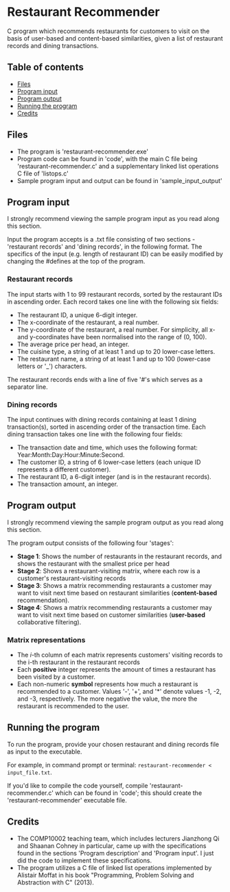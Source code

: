 # Restaurant Recommender

C program which recommends restaurants for customers to visit on the basis of user-based and content-based similarities, given a list of restaurant records and dining transactions.

## Table of contents
* [Files](#files)
* [Program input](#program-input)
* [Program output](#program-output)
* [Running the program](#running-the-program)
* [Credits](#credits)

## Files

- The program is 'restaurant-recommender.exe'
- Program code can be found in 'code', with the main C file being 'restaurant-recommender.c' and a supplementary linked list operations C file of 'listops.c'
- Sample program input and output can be found in 'sample_input_output'

## Program input

I strongly recommend viewing the sample program input as you read along this section.

Input the program accepts is a .txt file consisting of two sections - 'restaurant records' and 'dining records', in the following format. The specifics of the input (e.g. length of restaurant ID) can be easily modified by changing the #defines at the top of the program.

### Restaurant records

The input starts with 1 to 99 restaurant records, sorted by the restaurant IDs in ascending order. Each record takes one line with the following six fields:
- The restaurant ID, a unique 6-digit integer.
- The x-coordinate of the restaurant, a real number.
- The y-coordinate of the restaurant, a real number. For simplicity, all x- and y-coordinates have been normalised into the range of (0, 100).
- The average price per head, an integer.
- The cuisine type, a string of at least 1 and up to 20 lower-case letters.
- The restaurant name, a string of at least 1 and up to 100 (lower-case letters or '_') characters.

The restaurant records ends with a line of five '#'s which serves as a separator line. 

### Dining records

The input continues with dining records containing at least 1 dining transaction(s), sorted in ascending order of the transaction time. Each dining transaction takes one line with the following four fields:
- The transaction date and time, which uses the following format: Year:Month:Day:Hour:Minute:Second.
- The customer ID, a string of 6 lower-case letters (each unique ID represents a different customer).
- The restaurant ID, a 6-digit integer (and is in the restaurant records).
- The transaction amount, an integer.

## Program output

I strongly recommend viewing the sample program output as you read along this section.

The program output consists of the following four 'stages':

- **Stage 1**: Shows the number of restaurants in the restaurant records, and shows the restaurant with the smallest price per head
- **Stage 2**: Shows a restaurant-visiting matrix, where each row is a customer's restaurant-visiting records
- **Stage 3**: Shows a matrix recommending restaurants a customer may want to visit next time based on restaurant similarities (**content-based** recommendation).
- **Stage 4**: Shows a matrix recommending restaurants a customer may want to visit next time based on customer similarities (**user-based** collaborative filtering).

### Matrix representations

- The *i*-th column of each matrix represents customers' visiting records to the i-th restaurant in the restaurant records
- Each **positive** integer represents the amount of times a restaurant has been visited by a customer.
- Each non-numeric **symbol** represents how much a restaurant is recommended to a customer. Values '-', '+', and '\*' denote values -1, -2, and -3, respectively. The more negative the value, the more the restaurant is recommended to the user.

## Running the program

To run the program, provide your chosen restaurant and dining records file as input to the executable. 

For example, in command prompt or terminal: ```restaurant-recommender < input_file.txt```.

If you'd like to compile the code yourself, compile 'restaurant-recommender.c' which can be found in 'code'; this should create the 'restaurant-recommender' executable file.

## Credits

- The COMP10002 teaching team, which includes lecturers Jianzhong Qi and Shaanan Cohney in particular, came up with the specifications found in the sections 'Program description' and 'Program input'. I just did the code to implement these specifications.
- The program utilizes a C file of linked list operations implemented by Alistair Moffat in his book "Programming, Problem Solving and Abstraction with C" (2013).
